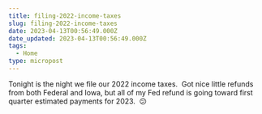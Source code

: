 ```yaml
---
title: filing-2022-income-taxes
slug: filing-2022-income-taxes
date: 2023-04-13T00:56:49.000Z
date_updated: 2023-04-13T00:56:49.000Z
tags: 
  - Home
type: micropost
---
```


Tonight is the night we file our 2022 income taxes.  Got nice little refunds from both Federal and Iowa, but all of my Fed refund is going toward first quarter estimated payments for 2023.  😕
